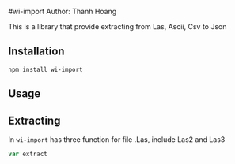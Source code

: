 #wi-import Author: Thanh Hoang

This is a library that provide extracting from Las, Ascii, Csv to Json

## Installation

`npm install wi-import`

## Usage

## Extracting

In `wi-import` has three function for file .Las, include Las2 and Las3

```javascript
var extract
